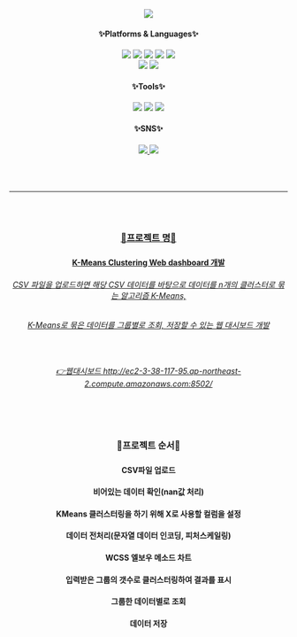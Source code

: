 <div align=center>
	<img src="https://capsule-render.vercel.app/api?type=waving&color=auto&height=200&section=header&text=K-Means_Clustering&fontSize=60" />
</div>
<div align=center>
	<h4> ✨Platforms & Languages✨ <h4>
</div>
<div align=center>
	<img src="https://img.shields.io/badge/Python-3776AB?style=flat&logo=Python&logoColor=white" />
	<img src="https://img.shields.io/badge/Streamlit-FF4B4B?style=flat&logo=Streamlit&logoColor=white" />
	<img src="https://img.shields.io/badge/pandas-150458?style=flat&logo=pandas&logoColor=white" />
	<img src="https://img.shields.io/badge/NumPy-013243?style=flat&logo=NumPy&logoColor=white" />
	<img src="https://img.shields.io/badge/Plotly-3F4F75?style=flat&logo=Plotly&logoColor=white" />
	<br>
	<img src="https://img.shields.io/badge/Amazon AWS-232F3E?style=flat&logo=Amazon AWS&logoColor=white" />
	<img src="https://img.shields.io/badge/Amazon EC2-FF9900?style=flat&logo=Amazon EC2&logoColor=white" />
	<br>
<div align=center>
	<h4> ✨Tools✨ <h4>
</div>
<div align=center>
	<img src="https://img.shields.io/badge/Jupyter-F37626?style=flat&logo=Jupyter&logoColor=white" />
	<img src="https://img.shields.io/badge/Visual Studio Code-007ACC?style=flat&logo=Visual Studio Code&logoColor=white" />
	<img src="https://img.shields.io/badge/GitHub-181717?style=flat&logo=GitHub&logoColor=white" />
	<br>
<div align=center>
	<h4> ✨SNS✨ <h4>
</div>
<div align=center>
	<a href="mailto:yunwltn98@gmail.com"><img src="https://img.shields.io/badge/Gmail-EA4335?style=flat&logo=Gmail&logoColor=white&link="mailto:yunwltn98@gmail.com" />
	<a href="https://coding-jisu.tistory.com/"><img src="https://img.shields.io/badge/Tistory-000000?style=flat&logo=Tistory&logoColor=white&link="https://coding-jisu.tistory.com" />
	<br>
	<br>
	<br>
	<br>
</div>
	
---
	
<div align=center> 
	<br>
	<br>
	<h3> 📌프로젝트 명📌 <h3>
	<h4> K-Means Clustering Web dashboard 개발 <h4>
	<h6> CSV 파일을 업로드하면 해당 CSV 데이터를 바탕으로 데이터를 n개의 클러스터로 묶는 알고리즘 K-Means,<h6>
	<h6> K-Means로 묶은 데이터를 그룹별로 조회, 저장할 수 있는 웹 대시보드 개발 <h6>
	<br>
		
👉웹대시보드 <http://ec2-3-38-117-95.ap-northeast-2.compute.amazonaws.com:8502/>
</div>	
<div align=center> 
	<br>
	<br>
	<h3> 📌프로젝트 순서📌 <h3>
	<h4> CSV파일 업로드 <h4>
  <h4> 비어있는 데이터 확인(nan값 처리)
  <h4> KMeans 클러스터링을 하기 위해 X로 사용할 컬럼을 설정 <h4>
	<h4> 데이터 전처리(문자열 데이터 인코딩, 피처스케일링) <h4>
  <h4> WCSS 엘보우 메소드 차트 <h4>
	<h4> 입력받은 그룹의 갯수로 클러스터링하여 결과를 표시 <h4>
	<h4> 그룹한 데이터별로 조회 <h4>
	<h4> 데이터 저장 <h4>
